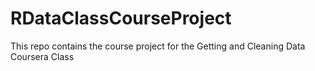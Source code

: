 RDataClassCourseProject
=======================

This repo contains the course project for the Getting and Cleaning Data Coursera Class
